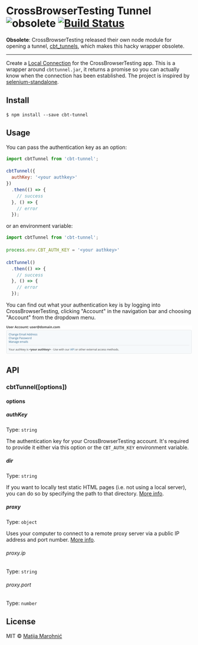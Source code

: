 # CrossBrowserTesting Tunnel ![obsolete](https://img.shields.io/badge/status-obsolete-red.svg) [![Build Status](https://travis-ci.org/silvenon/cbt-tunnel.svg?branch=master)](https://travis-ci.org/silvenon/cbt-tunnel)

**Obsolete**: CrossBrowserTesting released their own node module for opening a tunnel, [cbt_tunnels][0], which makes this hacky wrapper obsolete.

---

Create a [Local Connection][1] for the CrossBrowserTesting app. This is a wrapper around `cbttunnel.jar`, it returns a promise so you can actually know when the connection has been established. The project is inspired by [selenium-standalone][2].

[1]: http://crossbrowsertesting.com/faq/how-create-local-connection-command-line
[2]: https://github.com/vvo/selenium-standalone

[0]: https://github.com/crossbrowsertesting/cbt-tunnel-nodejs


## Install

```
$ npm install --save cbt-tunnel
```


## Usage

You can pass the authentication key as an option:

```js
import cbtTunnel from 'cbt-tunnel';

cbtTunnel({
  authKey: '<your authkey>'
})
  .then(() => {
    // success
  }, () => {
    // error
  });
```

or an environment variable:

```js
import cbtTunnel from 'cbt-tunnel';

process.env.CBT_AUTH_KEY = '<your authkey>'

cbtTunnel()
  .then(() => {
    // success
  }, () => {
    // error
  });
```

You can find out what your authentication key is by logging into CrossBrowserTesting, clicking "Account" in the navigation bar and choosing "Account" from the dropdown menu.

<img src="images/authkey.png" width="983">


## API

### cbtTunnel([options])

#### options

##### authKey

Type: `string`  

The authentication key for your CrossBrowserTesting account. It's required to provide it either via this option or the `CBT_AUTH_KEY` environment variable.

##### dir

Type: `string`

If you want to locally test static HTML pages (i.e. not using a local server), you can do so by specifying the path to that directory. [More info][1].

##### proxy

Type: `object`

Uses your computer to connect to a remote proxy server via a public IP address and port number. [More info][2].

###### proxy.ip

Type: `string`

###### proxy.port

Type: `number`

[1]: http://crossbrowsertesting.com/faq/how-does-local-html-files-local-connection-option-work
[2]: http://crossbrowsertesting.com/faq/how-does-internal-web-site-local-connection-option-work


## License

MIT © [Matija Marohnić](http://twin.github.io)
